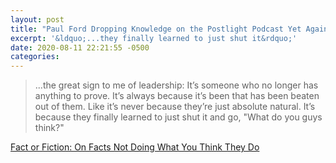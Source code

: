 ```yaml
---
layout: post
title: "Paul Ford Dropping Knowledge on the Postlight Podcast Yet Again"
excerpt: '&ldquo;...they finally learned to just shut it&rdquo;'
date: 2020-08-11 22:21:55 -0500
categories: 
---
```


> ...the great sign to me of leadership: It’s someone who no longer has anything to prove. It’s always because it’s been that has been beaten out of them. Like it’s never because they’re just absolute natural. It’s because they finally learned to just shut it and go, "What do you guys think?"

[Fact or Fiction: On Facts Not Doing What You Think They Do](https://postlight.com/podcast/fact-or-fiction-on-facts-not-doing-what-you-think-they-do)